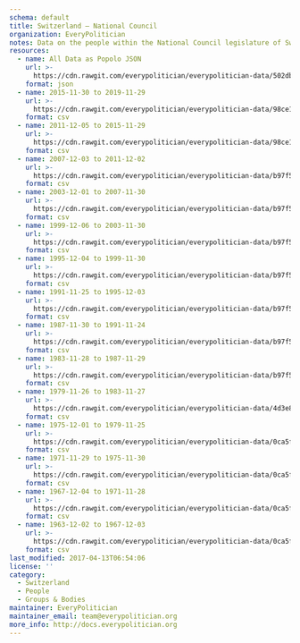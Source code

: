 ```yaml
---
schema: default
title: Switzerland — National Council
organization: EveryPolitician
notes: Data on the people within the National Council legislature of Switzerland.
resources:
  - name: All Data as Popolo JSON
    url: >-
      https://cdn.rawgit.com/everypolitician/everypolitician-data/502db9b60fd95313a29c28434fb635ec46dd068e/data/Switzerland/National_Council/ep-popolo-v1.0.json
    format: json
  - name: 2015-11-30 to 2019-11-29
    url: >-
      https://cdn.rawgit.com/everypolitician/everypolitician-data/98ce133a0b085bf767a7de4e85e1b8631537565c/data/Switzerland/National_Council/term-50.csv
    format: csv
  - name: 2011-12-05 to 2015-11-29
    url: >-
      https://cdn.rawgit.com/everypolitician/everypolitician-data/98ce133a0b085bf767a7de4e85e1b8631537565c/data/Switzerland/National_Council/term-49.csv
    format: csv
  - name: 2007-12-03 to 2011-12-02
    url: >-
      https://cdn.rawgit.com/everypolitician/everypolitician-data/b97f5b3fbe8da6140f20b594828a93bf6a22cbd1/data/Switzerland/National_Council/term-48.csv
    format: csv
  - name: 2003-12-01 to 2007-11-30
    url: >-
      https://cdn.rawgit.com/everypolitician/everypolitician-data/b97f5b3fbe8da6140f20b594828a93bf6a22cbd1/data/Switzerland/National_Council/term-47.csv
    format: csv
  - name: 1999-12-06 to 2003-11-30
    url: >-
      https://cdn.rawgit.com/everypolitician/everypolitician-data/b97f5b3fbe8da6140f20b594828a93bf6a22cbd1/data/Switzerland/National_Council/term-46.csv
    format: csv
  - name: 1995-12-04 to 1999-11-30
    url: >-
      https://cdn.rawgit.com/everypolitician/everypolitician-data/b97f5b3fbe8da6140f20b594828a93bf6a22cbd1/data/Switzerland/National_Council/term-45.csv
    format: csv
  - name: 1991-11-25 to 1995-12-03
    url: >-
      https://cdn.rawgit.com/everypolitician/everypolitician-data/b97f5b3fbe8da6140f20b594828a93bf6a22cbd1/data/Switzerland/National_Council/term-44.csv
    format: csv
  - name: 1987-11-30 to 1991-11-24
    url: >-
      https://cdn.rawgit.com/everypolitician/everypolitician-data/b97f5b3fbe8da6140f20b594828a93bf6a22cbd1/data/Switzerland/National_Council/term-43.csv
    format: csv
  - name: 1983-11-28 to 1987-11-29
    url: >-
      https://cdn.rawgit.com/everypolitician/everypolitician-data/b97f5b3fbe8da6140f20b594828a93bf6a22cbd1/data/Switzerland/National_Council/term-42.csv
    format: csv
  - name: 1979-11-26 to 1983-11-27
    url: >-
      https://cdn.rawgit.com/everypolitician/everypolitician-data/4d3e827994f52a4abab77218fd08e1b1d5403b3e/data/Switzerland/National_Council/term-41.csv
    format: csv
  - name: 1975-12-01 to 1979-11-25
    url: >-
      https://cdn.rawgit.com/everypolitician/everypolitician-data/0ca5fac856f0e5eb430681a83d146a5cb520a7c7/data/Switzerland/National_Council/term-40.csv
    format: csv
  - name: 1971-11-29 to 1975-11-30
    url: >-
      https://cdn.rawgit.com/everypolitician/everypolitician-data/0ca5fac856f0e5eb430681a83d146a5cb520a7c7/data/Switzerland/National_Council/term-39.csv
    format: csv
  - name: 1967-12-04 to 1971-11-28
    url: >-
      https://cdn.rawgit.com/everypolitician/everypolitician-data/0ca5fac856f0e5eb430681a83d146a5cb520a7c7/data/Switzerland/National_Council/term-38.csv
    format: csv
  - name: 1963-12-02 to 1967-12-03
    url: >-
      https://cdn.rawgit.com/everypolitician/everypolitician-data/0ca5fac856f0e5eb430681a83d146a5cb520a7c7/data/Switzerland/National_Council/term-37.csv
    format: csv
last_modified: 2017-04-13T06:54:06
license: ''
category:
  - Switzerland
  - People
  - Groups & Bodies
maintainer: EveryPolitician
maintainer_email: team@everypolitician.org
more_info: http://docs.everypolitician.org
---
```

